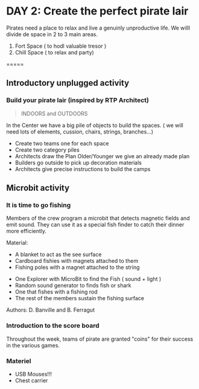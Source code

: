 
# DAY 2: Create the perfect pirate lair

Pirates need a place to relax and live a genuinly unproductive life.
We willl divide de space in 2 to 3 main areas.
1. Fort Space ( to hodl valuable tresor )
2. Chill Space ( to relax and party)

=====
## Introductory unplugged activity 

### Build your pirate lair (inspired by RTP Architect) 
> INDOORS and OUTDOORS

In the Center we have a big pile of objects to build the spaces.
( we will need lots of elements, cussion, chairs, strings, branches...)

- Create two teams one for each space
- Create two category piles
- Architects draw the Plan Older/Younger we give an already made plan
- Builders go outside to pick up decoration materials
- Architects give precise instructions to build the camps

## Microbit activity

### It is time to go fishing

Members of the crew program a microbit that detects magnetic fields and emit sound. 
They can use it as a special fish finder to catch their dinner more efficiently. 

Material:
* A blanket to act as the see surface
* Cardboard fishies with magnets attached to them
* Fishing poles with a magnet attached to the string 

- One Explorer with MicroBit to find the Fish ( sound + light )
- Random sound generator to finds fish or shark
- One that fishes with a fishing rod
- The rest of the members sustain the fishing surface

Authors: D. Banville and B. Ferragut

### Introduction to the score board

Throughout the week, teams of pirate are granted "coins" for their success in the various games.

### Materiel

- USB Mouses!!!
- Chest carrier
